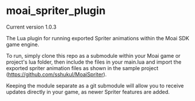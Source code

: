 # moai_spriter_plugin

Current version 1.0.3

The Lua plugin for running exported Spriter animations within the Moai SDK game engine.

To run, simply clone this repo as a submodule within your Moai game or project's lua folder,
then include the files in your main.lua and import the exported spriter animation files as shown in the 
sample project (https://github.com/sshukul/MoaiSpriter).

Keeping the module separate as a git submodule will allow you to receive updates directly in your game, 
as newer Spriter features are added.